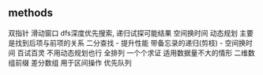## methods
双指针
滑动窗口
dfs深度优先搜索, 递归试探可能结果
空间换时间
动态规划  主要是找到后项与前项的关系
二分查找 - 提升性能
带备忘录的递归(剪枝) - 空间换时间  百试百灵  不用动态规划也行
全排列 一个个求证  适用数据量不大的情形
二维数组前缀
差分数组  用于区间操作
优先队列
